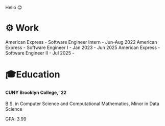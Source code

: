 Hello 😊

# ⚙️ Work
American Express - Software Engineer Intern - Jun-Aug 2022
American Express - Software Engineer I - Jan 2023 - Jun 2025
American Express - Software Engineer II - Jul 2025 - 

# 🎓Education 
#### CUNY Brooklyn College, '22
B.S. in Computer Science and Computational Mathematics,
Minor in Data Science

GPA: 3.99

<!--
**Mordyfier/Mordyfier** is a ✨ _special_ ✨ repository because its `README.md` (this file) appears on your GitHub profile.

Here are some ideas to get you started:

- 🔭 I’m currently working on ...
- 🌱 I’m currently learning ...
- 👯 I’m looking to collaborate on ...
- 🤔 I’m looking for help with ...
- 💬 Ask me about ...
- 📫 How to reach me: ...
- 😄 Pronouns: ...
- ⚡ Fun fact: ...
-->
